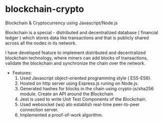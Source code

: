 # blockchain-crypto
Blockchain &amp; Cryptocurrency using Javascript/Node.js

Blockchain is a special - distributed and decentralized database ( financial ledger ) which stores data like transactions and that is publicly shared across all the nodes in its network.

I have developed feature to implement distributed and decentralized blockchain technology, where miners can add blocks of transactions, validate the blockchain and synchronize the chain over the network.
- Features:
  1. Used Javascript object-oriented programming style ( ES5-ES6).
  2. Hosted on http server using Express.js runing on Node.js. 
  3. Generated hashes for blocks in the chain using crypto-js/sha256 module. Create an API around the Blockchain
  4. Jest is used to write Unit Test Components of the Blockchain.
  5. Used websocket (ws) ato establish real-time peer-to-peer connection server.
  6. Implemented a proof-of-work algorithm.
